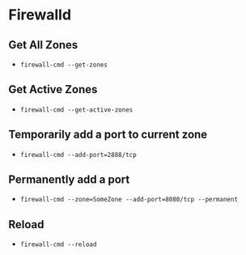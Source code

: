 # Firewalld

## Get All Zones

  + `firewall-cmd --get-zones`

## Get Active Zones

  + `firewall-cmd --get-active-zones`

## Temporarily add a port to current zone

  + `firewall-cmd --add-port=2888/tcp`

## Permanently add a port

  + `firewall-cmd --zone=SomeZone --add-port=8080/tcp --permanent`

## Reload

  + `firewall-cmd --reload`